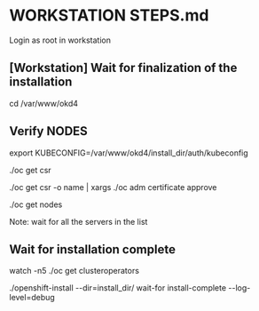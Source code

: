 # WORKSTATION STEPS.md
Login as root in workstation

## [Workstation] Wait for finalization of the installation
cd /var/www/okd4  <p>

## Verify NODES
export KUBECONFIG=/var/www/okd4/install_dir/auth/kubeconfig <p>
./oc get csr <p>
./oc get csr -o name | xargs ./oc adm certificate approve <p>
./oc get nodes <p>
Note: wait for all the servers in the list
  
##  Wait for installation complete

watch -n5 ./oc get clusteroperators <p>
./openshift-install --dir=install_dir/ wait-for install-complete --log-level=debug <p>
  

